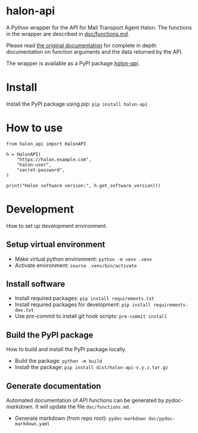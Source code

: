 # halon-api
A Python wrapper for the API for Mail Transport Agent Halon.
The functions in the wrapper are described in [doc/functions.md](./doc/functions.md).

Please read [the original documentation](https://docs.halon.io/api) for
complete in depth documentation on function arguments and the data returned by the API.

The wrapper is available as a PyPI package [_halon-api_](https://pypi.org/project/halon-api/).

# Install
Install the PyPI package using _pip_: `pip install halon-api`

# How to use

```
from halon_api import HalonAPI

h = HalonAPI(
    "https://halon.example.com",
    "halon-user",
    "secret-password",
)

print("Halon software version:", h.get_software_version())
```

# Development
How to set up development environment.

## Setup virtual environment
* Make virtual python environment: `python -m venv .venv`
* Activate environment: `source .venv/bin/activate`

## Install software
* Install required packages: `pip install requirements.txt`
* Install required packages for development: `pip install requirements-dev.txt`
* Use _pre-commit_ to install git hook scripts: `pre-commit install`

## Build the PyPI package
How to build and install the PyPI package locally.
* Build the package: `python -m build`
* Install the package: `pip install dist/halon-api-x.y.z.tar.gz`

## Generate documentation
Automated documentation of API functions can be generated by _pydoc-markdown_.
It will update the file `doc/functions.md`.
* Generate markdown (from repo root): `pydoc-markdown doc/pydoc-markdown.yaml`
